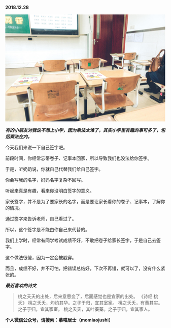 
          
            
**2018.12.28**



![](img/51001-e0a8bd85625f9ac8.jpg)




***有的小朋友对我说不想上小学，因为乘法太难了，其实小学里有趣的事可多了，包括乘法在内。***

今天我们来说一下自己签字吧。

前段时间，你经常忘带卷子、记事本回家，所以导致我们也没法给你签字。

于是，听奶奶说，你就自己代替我们给自己签字。

你会写我的名字，妈妈名字复杂不回写。

听起来真是有趣，看来你没明白签字的意义。

家长签字，并不是为了要家长的名字，而是要让家长看你的卷子、记事本，了解你的情况。

通过签字来告诉老师，自己看过了。

所以，这个签字是不能由你自己来代替的。

我们上学时，经常有同学考试成绩不好，不敢把卷子给家长签字，于是自己去签字。

这个做法很傻，因为一定会被戳穿。

而且，成绩不好，并不可怕，把错误总结好，下次不再错，就可以了，没有什么紧张的。


***最近喜欢的诗文***
>桃之夭夭的出处，后来意思变了，后面感觉也是宜家的出处。
《诗经·桃夭》
桃之夭夭，灼灼其华。之子于归，宜其室家。
桃之夭夭，有蕡其实。之子于归，宜其家室。
桃之夭夭，其叶蓁蓁。之子于归，宜其家人。




**个人微信公众号，请搜索：摹喵居士（momiaojushi）**

          
        